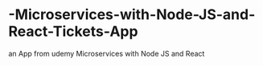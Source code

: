 # -Microservices-with-Node-JS-and-React-Tickets-App
an App from udemy Microservices with Node JS and React
